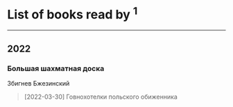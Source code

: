 # List of books read by [](http://vk.com/id300273923)<sup>1</sup>
---

## 2022

### Большая шахматная доска
Збигнев Бжезинский
> [2022-03-30] Говнохотелки польского обиженника



